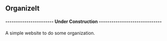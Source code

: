 ## OrganizeIt

#### ----------------------- Under Construction ------------------------------

A simple website to do some organization. 

